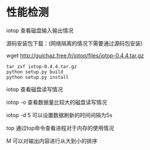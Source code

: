 # 性能检测

iotop 查看磁盘输入输出情况

源码安装包下载：(网络隔离的情况下需要通过源码包安装)

wget <http://guichaz.free.fr/iotop/files/iotop-0.4.4.tar.gz>    

```
tar zxf iotop-0.4.4.tar.gz    
python setup.py build    
python setup.py install
```

iotop 查看磁盘读写情况

iotop -o 查看数据量比较大的磁盘读写情况

iotop -d 5	可以设置数据刷新的时间间隔为5s



top	通过top命令查看进程对于内存的使用情况

M	可以对输出内容进行从大到小的排序


